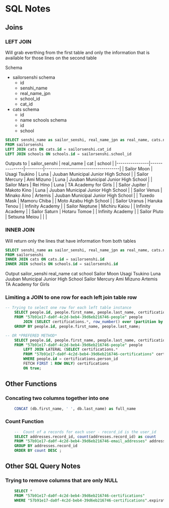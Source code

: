 # SQL Notes



## Joins

### LEFT JOIN
Will grab everthing from the first table and only the information that is available for those lines on the second table

Schema
* sailorsenshi schema
	* id
	* senshi_name
	* real_name_jpn
	* school_id
	* cat_id
* cats schema
	* id
	* name
schools schema
	* id
	* school

```SQL
SELECT senshi_name as sailor_senshi, real_name_jpn as real_name, cats.name as cat, schools.school
FROM sailorsenshi
LEFT JOIN cats ON cats.id = sailorsenshi.cat_id
LEFT JOIN schools ON schools.id = sailorsenshi.school_id
```

Outputs to
| sailor_senshi  | real_name     | cat     | school                              |
|----------------|---------------|---------|-------------------------------------|
| Sailor Moon    | Usagi Tsukino | Luna    | Juuban Municipal Junior High School |
| Sailor Mercury | Ami Mizuno    | Luna    | Juuban Municipal Junior High School |
| Sailor Mars    | Rei Hino      | Luna    | TA Academy for Girls                |
| Sailor Jupiter | Makoto Kino   | Luna    | Juuban Municipal Junior High School |
| Sailor Venus   | Minako Aino   | Artemis | Juuban Municipal Junior High School |
| Tuxedo Mask    | Mamoru Chiba  |         | Moto Azabu High School              |
| Sailor Uranus  | Haruka Tenou  |         | Infinity Academy                    |
| Sailor Neptune | Michiru Kaiou |         | Infinity Academy                    |
| Sailor Saturn  | Hotaru Tomoe  |         | Infinity Academy                    |
| Sailor Pluto   | Setsuna Meiou |         |                                     |

### INNER JOIN
Will return only the lines that have information from both tables 
```SQL
SELECT senshi_name as sailor_senshi, real_name_jpn as real_name, cats.name as cat, schools.school
FROM sailorsenshi
INNER JOIN cats ON cats.id = sailorsenshi.id
INNER JOIN schools ON schools.id = sailorsenshi.id
```
Output
sailor_senshi	real_name		cat		school
Sailor Moon		Usagi Tsukino	Luna	Juuban Municipal Junior High School
Sailor Mercury	Ami Mizuno		Artemis	TA Academy for Girls

### Limiting a JOIN to one row for each left join table row
```SQL 
-- Trying to select one row for each left table instance
    SELECT people.id, people.first_name, people.last_name, certifications.*
    FROM "57b91e17-da0f-4c2d-beb4-39d6eb216746-people" people
        JOIN (SELECT certifications.*, row_number() over (partition by certifications.id order by id) as seqnum FROM "57b91e17-da0f-4c2d-beb4-39d6eb216746-certifications" certifications ) certifications  ON people.id = certifications.person_id;
    GROUP BY people.id, people.first_name, people.last_name;

-- OR *PREFERED METHOD*
    SELECT people.id, people.first_name, people.last_name, certifications.*
    FROM "57b91e17-da0f-4c2d-beb4-39d6eb216746-people" people
        LEFT JOIN LATERAL (SELECT certifications.* 	
        FROM "57b91e17-da0f-4c2d-beb4-39d6eb216746-certifications" certifications 
        WHERE people.id = certifications.person_id
        FETCH FIRST 1 ROW ONLY) certifications
        ON true;
``` 



## Other Functions

### Concating two columns together into one
```SQL
	CONCAT (db.first_name, ' ', db.last_name) as full_name
```

### Count Function
```SQL
    --  Count of a records for each user - record_id is the user_id
    SELECT addresses.record_id, count(addresses.record_id) as count
    FROM "57b91e17-da0f-4c2d-beb4-39d6eb216746-email_addresses" addresses
    GROUP BY addresses.record_id
    ORDER BY count DESC ;
```
## Other SQL Query Notes 

### Trying to remove columns that are only NULL
```SQL
    SELECT *
    FROM "57b91e17-da0f-4c2d-beb4-39d6eb216746-certifications"
    WHERE "57b91e17-da0f-4c2d-beb4-39d6eb216746-certifications".expiration IS NOT NULL;
```